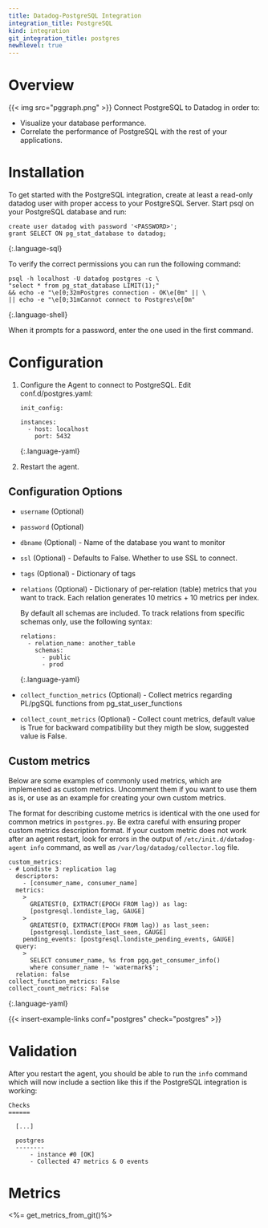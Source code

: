 ```yaml
---
title: Datadog-PostgreSQL Integration
integration_title: PostgreSQL
kind: integration
git_integration_title: postgres
newhlevel: true
---
```


# Overview

{{< img src="pggraph.png" >}}
Connect PostgreSQL to Datadog in order to:

* Visualize your database performance.
* Correlate the performance of PostgreSQL with the rest of your applications.

# Installation

To get started with the PostgreSQL integration, create at least a read-only datadog user with proper access to your PostgreSQL Server. Start psql on your PostgreSQL database and run:

    create user datadog with password '<PASSWORD>';
    grant SELECT ON pg_stat_database to datadog;
{:.language-sql}

To verify the correct permissions you can run the following command:

    psql -h localhost -U datadog postgres -c \
    "select * from pg_stat_database LIMIT(1);"
    && echo -e "\e[0;32mPostgres connection - OK\e[0m" || \
    || echo -e "\e[0;31mCannot connect to Postgres\e[0m"
{:.language-shell}

When it prompts for a password, enter the one used in the first command.

# Configuration

1.  Configure the Agent to connect to PostgreSQL. Edit conf.d/postgres.yaml:

        init_config:

        instances:
          - host: localhost
            port: 5432
    {:.language-yaml}

1.  Restart the agent.

## Configuration Options

* `username` (Optional)
* `password` (Optional)
* `dbname` (Optional) - Name of the database you want to monitor
* `ssl` (Optional) - Defaults to False. Whether to use SSL to connect.
* `tags` (Optional) - Dictionary of tags
* `relations` (Optional) - Dictionary of per-relation (table) metrics that you want to track. Each relation generates 10 metrics + 10 metrics per index.

  By default all schemas are included. To track relations from specific schemas only, use the following syntax:

      relations:
        - relation_name: another_table
          schemas:
            - public
            - prod
  {:.language-yaml}
* `collect_function_metrics` (Optional) - Collect metrics regarding PL/pgSQL functions from pg_stat_user_functions
* `collect_count_metrics` (Optional) - Collect count metrics, default value is True for backward compatibility but they migth be slow, suggested value is False.


## Custom metrics

Below are some examples of commonly used metrics, which are implemented as custom metrics. Uncomment them if you want to use them as is, or use as an example for creating your own custom metrics.

The format for describing custome metrics is identical with the one used for common metrics in `postgres.py`. Be extra careful with ensuring proper custom metrics description format. If your custom metric does not work after an agent restart, look for errors in the output of `/etc/init.d/datadog-agent info` command, as well as `/var/log/datadog/collector.log` file.

    custom_metrics:
    - # Londiste 3 replication lag
      descriptors:
        - [consumer_name, consumer_name]
      metrics:
        >
          GREATEST(0, EXTRACT(EPOCH FROM lag)) as lag:
          [postgresql.londiste_lag, GAUGE]
        >
          GREATEST(0, EXTRACT(EPOCH FROM lag)) as last_seen:
          [postgresql.londiste_last_seen, GAUGE]
        pending_events: [postgresql.londiste_pending_events, GAUGE]
      query:
        >
          SELECT consumer_name, %s from pgq.get_consumer_info()
          where consumer_name !~ 'watermark$';
      relation: false
    collect_function_metrics: False
    collect_count_metrics: False
{:.language-yaml}


{{< insert-example-links conf="postgres" check="postgres" >}}

# Validation


After you restart the agent, you should be able to run the ```info``` command which will now include a section like this if the PostgreSQL integration is working:

    Checks
    ======

      [...]

      postgres
      --------
          - instance #0 [OK]
          - Collected 47 metrics & 0 events




# Metrics

<%= get_metrics_from_git()%>



